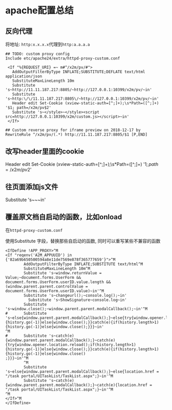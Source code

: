 # apache配置总结

## 反向代理

将地址: `http:x.x.x.x`代理到`http:a.a.a.a`

```
## TODO: custom proxy config
Include etc/apache24/extra/httpd-proxy-custom.conf

 <If "%{REQUEST_URI} =~ m#^/x2m/pv/#">
   AddOutputFilterByType INFLATE;SUBSTITUTE;DEFLATE text/html application/json
   SubstituteMaxLineLength 10m
   Substitute 's~http://11.11.187.217:8805/~http://127.0.0.1:10399/x2m/pv/~in'
   Substitute 's~http:\/\/11.11.187.217:8805\/~http://127.0.0.1:10399/x2m/pv/~in'
   Header edit Set-Cookie (xview-static-auth=[^;]+);\s*Path=([^;]+) '$1; path=/x2m/pv$2'
   Substitute 's~</style>~</style><script src=http://127.0.0.1:10399/x2m/custom.js></script>~in'
 </If>

## Custom reverse proxy for iframe preview on 2018-12-17 by
RewriteRule ^/x2m/pv/(.*) http://11.11.187.217:8805/$1 [P,END]
```

##  改写header里面的cookie

Header edit Set-Cookie (xview-static-auth=[^;]+);\s*Path=([^;]+) '$1; path=/x2m/pv$2'



## 往页面添加js文件

Substitute 's~</style>~</style><script src=http://127.0.0.1:10399/x2m/custom.js></script>~in'



## 覆盖原文档自启动的函数，比如onload

在`httpd-proxy-custom.conf`

使用Substitute 字段，替换那些自启动的函数, 同时可以重写某些不兼容的函数

```
<IfDefine !APP_PROXY>^M
<If "reqenv('A2M_APPUUID') in {'82a69b650500594a8e11de7569e878f365777659'}">^M
        AddOutputFilterByType INFLATE;SUBSTITUTE text/html^M
        SubstituteMaxLineLength 10m^M
        Substitute 's~window.returnValue = Value;~document.forms.UserForm && document.forms.UserForm.userID.value.length && (window.parent.parent.controlValue = document.forms.UserForm.userID.value)~in'^M
        Substitute 's~changeurl();~console.log();~in'
          Substitute 's~ShowSignature~console.log~in'
        Substitute 's~window.close();~window.parent.parent.modalCallback();~in'^M
#       Substitute 's~else{window.parent.parent.modalCallback();}~else{try{window.opener.location.reload();if(history.length>1){history.go(-1)}else{window.close();}}catch(e){if(history.length>1){history.go(-1)}else{window.close();}}}~in'
^M
#       Substitute 's~catch(e){window.parent.parent.modalCallback();}~catch(e){try{window.opener.location.reload();if(history.length>1){history.go(-1)}else{window.close();}}catch(e){if(history.length>1){history.go(-1)}else{window.close()
;}}}~in'^M
        ^M
        Substitute 's~else{window.parent.parent.modalCallback();}~else{location.href = "/task portal/UITaskList/TaskList.aspx";}~in'^M
        Substitute 's~catch(e){window.parent.parent.modalCallback();}~catch(e){location.href = "/task portal/UITaskList/TaskList.aspx";}~in'^M
^M
</If>^M
</IfDefine>
```

